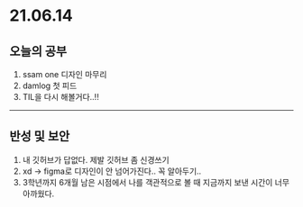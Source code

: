 # 21.06.14

## 오늘의 공부
1. ssam one 디자인 마무리
2. damlog 첫 피드 
3. TIL을 다시 해볼거다..!! 
----------------------
## 반성 및 보안
1. 내 깃허브가 답없다. 제발 깃허브 좀 신경쓰기
2. xd -> figma로 디자인이 안 넘어가진다.. 꼭 알아두기..
3. 3학년까지 6개월 남은 시점에서 나를 객관적으로 볼 때 지금까지 보낸 시간이 너무 아까웠다.

